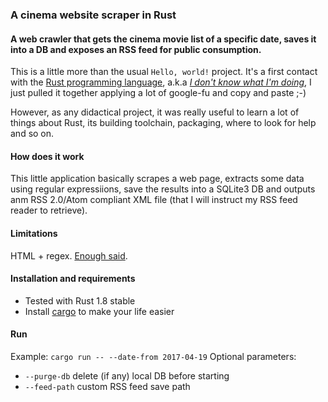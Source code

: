 ### A cinema website scraper in Rust
#### A web crawler that gets the cinema movie list of a specific date, saves it into a DB and exposes an RSS feed for public consumption.
This is a little more than the usual `Hello, world!` project. It's a first contact with the [Rust programming language](https://www.rust-lang.org), a.k.a [_I don't know what I'm doing_](http://knowyourmeme.com/memes/i-have-no-idea-what-i-m-doing), I just pulled it together applying a lot of google-fu and copy and paste ;-)

However, as any didactical project, it was really useful to learn a lot of things about Rust, its building toolchain, packaging, where to look for help and so on.

#### How does it work
This little application basically scrapes a web page, extracts some data using regular expressiions, save the results into a SQLite3 DB and outputs anm RSS 2.0/Atom compliant XML file (that I will instruct my RSS feed reader to retrieve).

#### Limitations
HTML + regex. [Enough said](https://stackoverflow.com/a/1732454).

#### Installation and requirements
* Tested with Rust 1.8 stable
*  Install [cargo](https://crates.io) to make your life easier

#### Run
Example: `cargo run -- --date-from 2017-04-19`
Optional parameters:

 - `--purge-db` delete (if any) local DB before starting
 - `--feed-path` custom RSS feed save path
